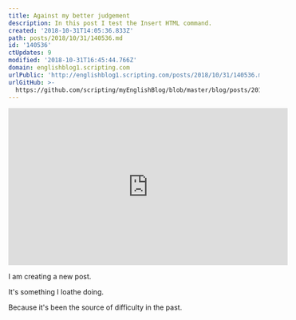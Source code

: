 ```yaml
---
title: Against my better judgement
description: In this post I test the Insert HTML command.
created: '2018-10-31T14:05:36.833Z'
path: posts/2018/10/31/140536.md
id: '140536'
ctUpdates: 9
modified: '2018-10-31T16:45:44.766Z'
domain: englishblog1.scripting.com
urlPublic: 'http://englishblog1.scripting.com/posts/2018/10/31/140536.md'
urlGitHub: >-
  https://github.com/scripting/myEnglishBlog/blob/master/blog/posts/2018/10/31/140536.md
---
```

<iframe width="560" height="315" src="https://www.youtube.com/embed/30PPdLTLlko" frameborder="0" allow="accelerometer; autoplay; encrypted-media; gyroscope; picture-in-picture" allowfullscreen="" style="font-size: var(--normal-font-size);"></iframe>

I am creating a new post.

It's something I loathe doing.

Because it's been the source of difficulty in the past.